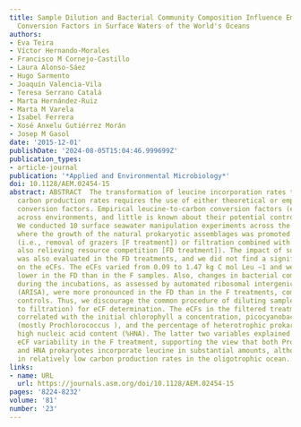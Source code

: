 ```yaml
---
title: Sample Dilution and Bacterial Community Composition Influence Empirical Leucine-to-Carbon
  Conversion Factors in Surface Waters of the World's Oceans
authors:
- Eva Teira
- Víctor Hernando-Morales
- Francisco M Cornejo-Castillo
- Laura Alonso-Sáez
- Hugo Sarmento
- Joaquín Valencia-Vila
- Teresa Serrano Catalá
- Marta Hernández-Ruiz
- Marta M Varela
- Isabel Ferrera
- Xosé Anxelu Gutiérrez Morán
- Josep M Gasol
date: '2015-12-01'
publishDate: '2024-08-05T15:04:46.999699Z'
publication_types:
- article-journal
publication: '*Applied and Environmental Microbiology*'
doi: 10.1128/AEM.02454-15
abstract: ABSTRACT  The transformation of leucine incorporation rates to prokaryotic
  carbon production rates requires the use of either theoretical or empirically determined
  conversion factors. Empirical leucine-to-carbon conversion factors (eCFs) vary widely
  across environments, and little is known about their potential controlling factors.
  We conducted 10 surface seawater manipulation experiments across the world's oceans,
  where the growth of the natural prokaryotic assemblages was promoted by filtration
  (i.e., removal of grazers [F treatment]) or filtration combined with dilution (i.e.,
  also relieving resource competition [FD treatment]). The impact of sunlight exposure
  was also evaluated in the FD treatments, and we did not find a significant effect
  on the eCFs. The eCFs varied from 0.09 to 1.47 kg C mol Leu −1 and were significantly
  lower in the FD than in the F samples. Also, changes in bacterial community composition
  during the incubations, as assessed by automated ribosomal intergenic spacer analysis
  (ARISA), were more pronounced in the FD than in the F treatments, compared to unmanipulated
  controls. Thus, we discourage the common procedure of diluting samples (in addition
  to filtration) for eCF determination. The eCFs in the filtered treatment were negatively
  correlated with the initial chlorophyll a concentration, picocyanobacterial abundance
  (mostly Prochlorococcus ), and the percentage of heterotrophic prokaryotes with
  high nucleic acid content (%HNA). The latter two variables explained 80% of the
  eCF variability in the F treatment, supporting the view that both Prochlorococcus
  and HNA prokaryotes incorporate leucine in substantial amounts, although this results
  in relatively low carbon production rates in the oligotrophic ocean.
links:
- name: URL
  url: https://journals.asm.org/doi/10.1128/AEM.02454-15
pages: '8224-8232'
volume: '81'
number: '23'
---
```


